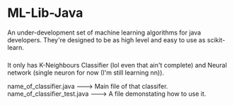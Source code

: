 # ML-Lib-Java
An under-development set of machine learning algorithms for java developers. They're designed to be as high level and easy to use as scikit-learn.

###

It only has K-Neighbours Classifier (lol even that ain't complete) and Neural network (single neuron for now (I'm still learning nn)).

name_of_classifier.java ---> Main file of that classifer.
name_of_classifier_test.java ---> A file demonstating how to use it.
